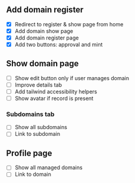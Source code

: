 
## Add domain register

- [x] Redirect to register & show page from home
- [x] Add domain show page
- [x] Add domain register page
- [x] Add two buttons: approval and mint

## Show domain page

- [ ] Show edit button only if user manages domain
- [ ] Improve details tab
- [ ] Add tailwind accessibility helpers
- [ ] Show avatar if record is present

### Subdomains tab

- [ ] Show all subdomains
- [ ] Link to subdomain

## Profile page

- [ ] Show all managed domains
- [ ] Link to domain
